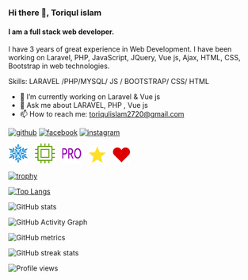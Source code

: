 ### Hi there 👋, Toriqul islam
#### I am a full stack web developer.
I have 3 years of great experience in Web Development.  I have been working on Laravel, PHP, JavaScript, JQuery, Vue js, Ajax, HTML, CSS, Bootstrap in web technologies.

Skills: LARAVEL  /PHP/MYSQL/ JS / BOOTSTRAP/ CSS/ HTML

- 🔭 I’m currently working on Laravel & Vue js
- 💬 Ask me about LARAVEL, PHP , Vue js
- 📫 How to reach me: toriqulislam2720@gmail.com 


[<img src='https://cdn.jsdelivr.net/npm/simple-icons@3.0.1/icons/github.svg' alt='github' height='40'>](https://github.com/Toriqulislam1)  [<img src='https://cdn.jsdelivr.net/npm/simple-icons@3.0.1/icons/facebook.svg' alt='facebook' height='40'>](https://www.facebook.com/https://www.facebook.com/profile.php?id=100068653841082)  [<img src='https://cdn.jsdelivr.net/npm/simple-icons@3.0.1/icons/instagram.svg' alt='instagram' height='40'>](https://www.instagram.com/https://www.instagram.com/toriqulislam123//)  

<a href='https://archiveprogram.github.com/'><img src='https://raw.githubusercontent.com/acervenky/animated-github-badges/master/assets/acbadge.gif' width='40' height='40'></a> <a href='https://docs.github.com/en/developers'><img src='https://raw.githubusercontent.com/acervenky/animated-github-badges/master/assets/devbadge.gif' width='40' height='40'></a> <a href='https://github.com/pricing'><img src='https://raw.githubusercontent.com/acervenky/animated-github-badges/master/assets/pro.gif' width='40' height='40'></a> <a href='https://stars.github.com/'><img src='https://raw.githubusercontent.com/acervenky/animated-github-badges/master/assets/starbadge.gif' width='35' height='35'></a> <a href='https://docs.github.com/en/github/supporting-the-open-source-community-with-github-sponsors'><img src='https://raw.githubusercontent.com/acervenky/animated-github-badges/master/assets/sponsorbadge.gif' width='35' height='35'></a> 

[![trophy](https://github-profile-trophy.vercel.app/?username=Toriqulislam1)](https://github.com/ryo-ma/github-profile-trophy)

[![Top Langs](https://github-readme-stats.vercel.app/api/top-langs/?username=Toriqulislam1)](https://github.com/anuraghazra/github-readme-stats)

![GitHub stats](https://github-readme-stats.vercel.app/api?username=Toriqulislam1&show_icons=true&count_private=true)  

![GitHub Activity Graph](https://activity-graph.herokuapp.com/graph?username=Toriqulislam1)  

![GitHub metrics](https://metrics.lecoq.io/Toriqulislam1)  

![GitHub streak stats](https://github-readme-streak-stats.herokuapp.com/?user=Toriqulislam1)  

![Profile views](https://gpvc.arturio.dev/Toriqulislam1)  
